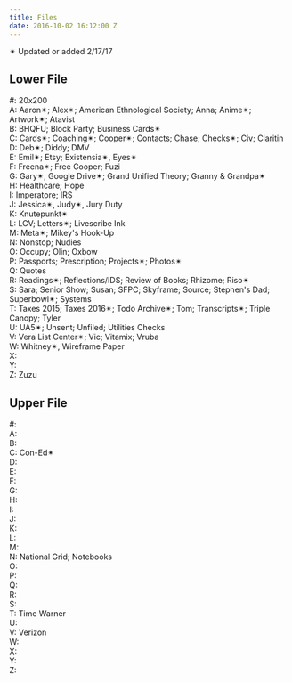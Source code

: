 ```yaml
---
title: Files
date: 2016-10-02 16:12:00 Z
---
```


✴︎ Updated or added 2/17/17

## Lower File

#: 20x200  
A: Aaron✴︎; Alex✴︎; American Ethnological Society; Anna; Anime✴︎; Artwork✴︎; Atavist  
B: BHQFU; Block Party; Business Cards✴︎  
C: Cards✴︎; Coaching✴︎; Cooper✴︎; Contacts; Chase; Checks✴︎; Civ; Claritin  
D: Deb✴︎; Diddy; DMV  
E: Emil✴︎; Etsy; Existensia✴︎, Eyes✴︎  
F: Freena✴︎; Free Cooper; Fuzi  
G: Gary✴︎, Google Drive✴︎; Grand Unified Theory; Granny & Grandpa✴︎  
H: Healthcare; Hope  
I: Imperatore; IRS  
J: Jessica✴︎, Judy✴︎, Jury Duty  
K: Knutepunkt✴︎  
L: LCV; Letters✴︎; Livescribe Ink  
M: Meta✴︎; Mikey's Hook-Up  
N: Nonstop; Nudies  
O: Occupy; Olin; Oxbow  
P: Passports; Prescription; Projects✴︎; Photos✴︎  
Q: Quotes  
R: Readings✴︎; Reflections/IDS; Review of Books; Rhizome; Riso✴︎  
S: Sara; Senior Show; Susan; SFPC; Skyframe; Source; Stephen's Dad; Superbowl✴︎; Systems  
T: Taxes 2015; Taxes 2016✴︎; Todo Archive✴︎; Tom; Transcripts✴︎; Triple Canopy; Tyler  
U: UA5✴︎; Unsent; Unfiled; Utilities Checks  
V: Vera List Center✴︎; Vic; Vitamix; Vruba  
W: Whitney✴︎, Wireframe Paper  
X:  
Y:  
Z: Zuzu  

## Upper File

#:  
A:  
B:  
C: Con-Ed✴︎  
D:  
E:  
F:  
G:  
H:  
I:  
J:  
K:  
L:  
M:  
N: National Grid; Notebooks  
O:  
P:  
Q:  
R:  
S:  
T: Time Warner  
U:  
V: Verizon  
W:  
X:  
Y:  
Z:  